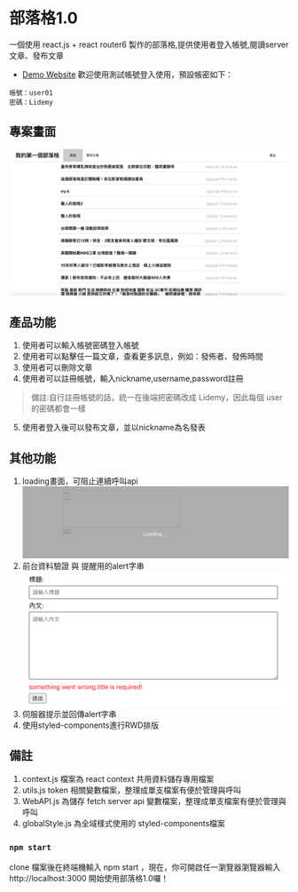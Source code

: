 # 部落格1.0
一個使用 react.js + react router6 製作的部落格,提供使用者登入帳號,閱讀server文章、發布文章
- [Demo Website](https://penuts27.github.io/my-blog/)
歡迎使用測試帳號登入使用，預設帳密如下：
```
帳號：user01
密碼：Lidemy
```

## 專案畫面
![image](https://github.com/penuts27/my-blog/blob/main/my-blog-shot.png)
## 產品功能
1. 使用者可以輸入帳號密碼登入帳號
2. 使用者可以點擊任一篇文章，查看更多訊息，例如：發佈者、發佈時間
3. 使用者可以刪除文章
4. 使用者可以註冊帳號，輸入nickname,username,password註冊
> 備註:自行註冊帳號的話，統一在後端把密碼改成 Lidemy，因此每個 user 的密碼都會一樣
5. 使用者登入後可以發布文章，並以nickname為名發表

## 其他功能
1. loading畫面，可阻止連續呼叫api
![image](https://github.com/penuts27/my-blog/blob/main/diagram1.png)
2. 前台資料驗證 與 提醒用的alert字串
![image](https://github.com/penuts27/my-blog/blob/main/diagram2.png)
3. 伺服器提示並回傳alert字串
4. 使用styled-components進行RWD排版

## 備註
1. context.js 檔案為 react context 共用資料儲存專用檔案
2. utils.js token 相關變數檔案，整理成單支檔案有便於管理與呼叫
3. WebAPI.js 為儲存 fetch server api 變數檔案，整理成單支檔案有便於管理與呼叫
4. globalStyle.js 為全域樣式使用的 styled-components檔案

### `npm start`
clone 檔案後在終端機輸入 npm start ，現在，你可開啟任一瀏覽器瀏覽器輸入 http://localhost:3000 開始使用部落格1.0囉！




